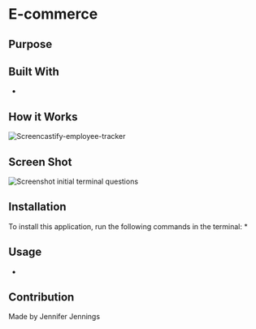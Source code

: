 # E-commerce

## Purpose


## Built With
* 


## How it Works
![Screencastify-employee-tracker]()

## Screen Shot
![Screenshot initial terminal questions]()

## Installation
To install this application, run the following commands in the terminal:
 * 

## Usage
* 

## Contribution
Made by Jennifer Jennings